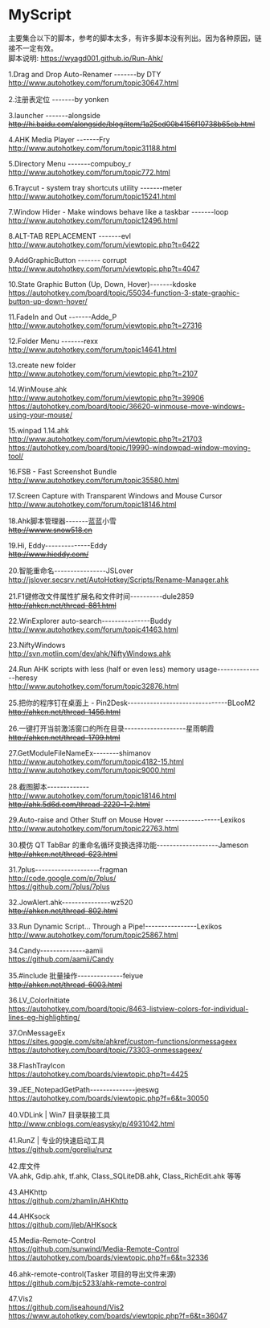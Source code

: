 ﻿# MyScript

主要集合以下的脚本，参考的脚本太多，有许多脚本没有列出。因为各种原因，链接不一定有效。  
脚本说明: https://wyagd001.github.io/Run-Ahk/  

1.Drag and Drop Auto-Renamer -------by DTY  
http://www.autohotkey.com/forum/topic30647.html  

2.注册表定位 -------by yonken  

3.launcher -------alongside  
~~http://hi.baidu.com/alongside/blog/item/1a25ed00b4156f10738b65cb.html~~  

4.AHK Media Player -------Fry  
http://www.autohotkey.com/forum/topic31188.html  

5.Directory Menu -------compuboy_r  
http://www.autohotkey.com/forum/topic772.html  

6.Traycut - system tray shortcuts utility -------meter  
http://www.autohotkey.com/forum/topic15241.html  

7.Window Hider - Make windows behave like a taskbar -------loop  
http://www.autohotkey.com/forum/topic12496.html  

8.ALT-TAB REPLACEMENT -------evl  
http://www.autohotkey.com/forum/viewtopic.php?t=6422  

9.AddGraphicButton ------- corrupt  
http://www.autohotkey.com/forum/viewtopic.php?t=4047  

10.State Graphic Button (Up, Down, Hover)-------kdoske  
https://autohotkey.com/board/topic/55034-function-3-state-graphic-button-up-down-hover/  

11.FadeIn and Out -------Adde_P  
http://www.autohotkey.com/forum/viewtopic.php?t=27316  

12.Folder Menu -------rexx  
http://www.autohotkey.com/forum/topic14641.html  

13.create new folder  
http://www.autohotkey.com/forum/viewtopic.php?t=2107  

14.WinMouse.ahk  
http://www.autohotkey.com/forum/viewtopic.php?t=39906  
https://autohotkey.com/board/topic/36620-winmouse-move-windows-using-your-mouse/  

15.winpad 1.14.ahk  
http://www.autohotkey.com/forum/viewtopic.php?t=21703  
https://autohotkey.com/board/topic/19990-windowpad-window-moving-tool/  

16.FSB - Fast Screenshot Bundle  
http://www.autohotkey.com/forum/topic35580.html  

17.Screen Capture with Transparent Windows and Mouse Cursor  
http://www.autohotkey.com/forum/topic18146.html  

18.Ahk脚本管理器-------蓝蓝小雪  
~~http://wwww.snow518.cn~~  

19.Hi, Eddy--------------Eddy  
~~http://www.hieddy.com/~~  

20.智能重命名----------------JSLover  
http://jslover.secsrv.net/AutoHotkey/Scripts/Rename-Manager.ahk  

21.F1键修改文件属性扩展名和文件时间----------dule2859  
~~http://ahkcn.net/thread-881.html~~  

22.WinExplorer auto-search---------------Buddy  
http://www.autohotkey.com/forum/topic41463.html  

23.NiftyWindows  
http://svn.motlin.com/dev/ahk/NiftyWindows.ahk  

24.Run AHK scripts with less (half or even less) memory usage---------------heresy  
http://www.autohotkey.com/forum/topic32876.html  

25.把你的程序钉在桌面上 - Pin2Desk-------------------------------BLooM2  
~~http://ahkcn.net/thread-1456.html~~

26.一键打开当前激活窗口的所在目录-------------------星雨朝霞  
~~http://ahkcn.net/thread-1709.html~~  

27.GetModuleFileNameEx--------shimanov  
http://www.autohotkey.com/forum/topic4182-15.html  
http://www.autohotkey.com/forum/topic9000.html  

28.截图脚本-------------  
http://www.autohotkey.com/forum/topic18146.html  
~~http://ahk.5d6d.com/thread-2220-1-2.html~~  

29.Auto-raise and Other Stuff on Mouse Hover -----------------Lexikos  
http://www.autohotkey.com/forum/topic22763.html  

30.模仿 QT TabBar 的重命名循环变换选择功能-------------------Jameson  
~~http://ahkcn.net/thread-623.html~~  

31.7plus--------------------fragman  
http://code.google.com/p/7plus/  
https://github.com/7plus/7plus  

32.JowAlert.ahk---------------wz520  
~~http://ahkcn.net/thread-802.html~~  

33.Run Dynamic Script... Through a Pipe!----------------Lexikos  
http://www.autohotkey.com/forum/topic25867.html  

34.Candy--------------aamii  
https://github.com/aamii/Candy  

35.#include 批量操作--------------feiyue  
~~http://ahkcn.net/thread-6003.html~~  

36.LV_ColorInitiate  
https://autohotkey.com/board/topic/8463-listview-colors-for-individual-lines-eg-highlighting/  

37.OnMessageEx  
https://sites.google.com/site/ahkref/custom-functions/onmessageex  
https://autohotkey.com/board/topic/73303-onmessageex/  

38.FlashTrayIcon  
https://autohotkey.com/boards/viewtopic.php?t=4425  

39.JEE_NotepadGetPath--------------jeeswg  
https://autohotkey.com/boards/viewtopic.php?f=6&t=30050  

40.VDLink | Win7 目录联接工具  
http://www.cnblogs.com/easysky/p/4931042.html  

41.RunZ | 专业的快速启动工具  
https://github.com/goreliu/runz  

42.库文件  
VA.ahk, Gdip.ahk, tf.ahk, Class_SQLiteDB.ahk, Class_RichEdit.ahk 等等  

43.AHKhttp  
https://github.com/zhamlin/AHKhttp  

44.AHKsock  
https://github.com/jleb/AHKsock  

45.Media-Remote-Control  
https://github.com/sunwind/Media-Remote-Control  
https://autohotkey.com/boards/viewtopic.php?f=6&t=32336  

46.ahk-remote-control(Tasker 项目的导出文件来源)  
https://github.com/bjc5233/ahk-remote-control  

47.Vis2  
https://github.com/iseahound/Vis2  
https://www.autohotkey.com/boards/viewtopic.php?f=6&t=36047  